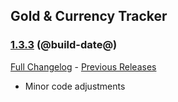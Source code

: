 ## Gold & Currency Tracker
### [1.3.3](https://github.com/diomsg-code/GoldCurrencyTracker/tree/1.3.3) (@build-date@)
[Full Changelog](https://github.com/diomsg-code/GoldCurrencyTracker/compare/1.3.2...1.3.3) - [Previous Releases](https://github.com/diomsg-code/GoldCurrencyTracker/releases)

- Minor code adjustments